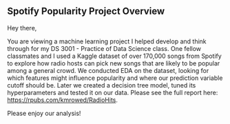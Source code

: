 ## Spotify Popularity Project Overview

Hey there, 

You are viewing a machine learning project I helped develop and think through for my DS 3001 - Practice of Data Science class. One fellow classmates and I used a Kaggle dataset of over 170,000 songs from Spotify to explore how radio hosts can pick new songs that are likely to be popular among a general crowd. We conducted EDA on the dataset, looking for which features might influence popularity and where our prediction variable cutoff should be. Later we created a decision tree model, tuned its hyperparameters and tested it on our data. Please see the full report here: https://rpubs.com/kmrowed/RadioHits.

Please enjoy our analysis!
